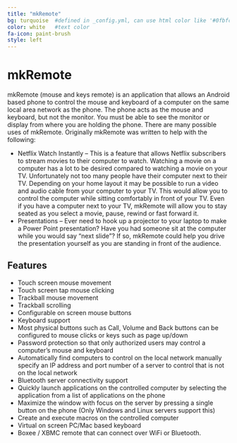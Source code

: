 ```yaml
---
title: "mkRemote"
bg: turquoise  #defined in _config.yml, can use html color like '#0fbfcf'
color: white   #text color
fa-icon: paint-brush
style: left
---
```


# mkRemote
mkRemote (mouse and keys remote) is an application that allows an Android based phone to control the mouse and keyboard of a computer on the same local area network as the phone.  The phone acts as the mouse and keyboard, but not the monitor.  You must be able to see the monitor or display from where you are holding the phone.  There are many possible uses of mkRemote.  Originally mkRemote was written to help with the following:

* Netflix Watch Instantly – This is a feature that allows Netflix subscribers to stream movies to their computer to watch.  Watching a movie on a computer has a lot to be desired compared to watching a movie on your TV.  Unfortunately not too many people have their computer next to their TV.  Depending on your home layout it may be possible to run a video and audio cable from your computer to your TV.  This would allow you to control the computer while sitting comfortably in front of your TV.  Even if you have a computer next to your TV, mkRemote will allow you to stay seated as you select a movie, pause, rewind or fast forward it.
* Presentations – Ever need to hook up a projector to your laptop to make a Power Point presentation?  Have you had someone sit at the computer while you would say “next slide”?  If so, mkRemote could help you drive the presentation yourself as you are standing in front of the audience.

## Features

* Touch screen mouse movement
* Touch screen tap mouse clicking
* Trackball mouse movement
* Trackball scrolling
* Configurable on screen mouse buttons
* Keyboard support
* Most physical buttons such as Call, Volume and Back buttons can be configured to mouse clicks or keys such as page up/down
* Password protection so that only authorized users may control a computer’s mouse and keyboard
* Automatically find computers to control on the local network
manually specify an IP address and port number of a server to control that is not on the local network
* Bluetooth server connectivity support
* Quickly launch applications on the controlled computer by selecting the application from a list of applications on the phone
* Maximize the window with focus on the server by pressing a single button on the phone (Only Windows and Linux servers support this)
* Create and execute macros on the controlled computer
* Virtual on screen PC/Mac based keyboard
* Boxee / XBMC remote that can connect over WiFi or Bluetooth.



